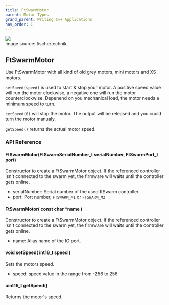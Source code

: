 ```yaml
---
title: FtSwarmMotor
parent: Motor Types
grand_parent: Writing C++ Applications
nav_order: 1
---
```

<div class="ftimgdetail"> <img src="../../../assets/img/motor/kombi.png"><div>Image source: fischertechnik</div></div>

## FtSwarmMotor

Use FtSwarmMotor with all kind of old grey motors, mini motors and XS motors.

`setSpeed(speed)` is used to start & stop your motor. A positive speed value will run the motor clockwise, a negative one will run the motor counterclockwise. 
Depenend on you mechanical load, the motor needs a minimum speed to turn. 

`setSpeed(0)` will stop the motor. The output will be released and you could turn the motor manualy. 

`getSpeed()` returns the actual motor speed.

### API Reference

#### FtSwarmMotor(FtSwarmSerialNumber_t serialNumber, FtSwarmPort_t port)

Constructor to create a FtSwarmMotor object. If the referenced controller isn't connected to the swarm yet, the firmware will waits until the controller gets online.

- serialNumber: Serial number of the used ftSwarm controller.
- port: Port number, `FTSWARM_M1` or `FTSWARM_M2`

#### FtSwarmMotor( const char *name )

Constructor to create a FtSwarmMotor object. If the referenced controller isn't connected to the swarm yet, the firmware will waits until the controller gets online.

- name: Alias name of the IO port.

#### void setSpeed( int16_t speed )

Sets the motors speed.

- speed: speed value in the range from -256 to 256

#### uint16_t getSpeed()

Returns the motor's speed.